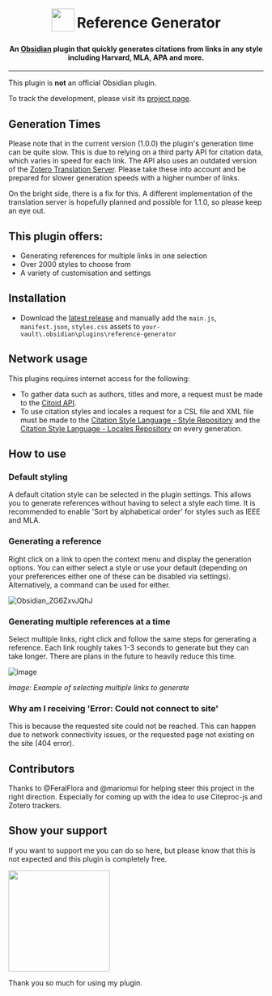 <h1 align="center">
<sub>
<img src="https://github.com/kadisonm/obsidian-reference-generator/assets/134670047/d8b5fa31-7ba8-47c1-b1ca-aeecf52f3568" width="45">
</sub>
Reference Generator
</h1>

<h4 align="center">An <a href="https://obsidian.md/">Obsidian</a> plugin that quickly generates citations from links in any style including Harvard, MLA, APA and more.</h4>

---

This plugin is **not** an official Obsidian plugin.

To track the development, please visit its [project page](https://github.com/users/kadisonm/projects/2/).

## Generation Times
Please note that in the current version (1.0.0) the plugin's generation time can be quite slow. This is due to relying on a third party API for citation data, which varies in speed for each link. The API also uses an outdated version of the [Zotero Translation Server](https://github.com/zotero/translation-server). Please take these into account and be prepared for slower generation speeds with a higher number of links.

On the bright side, there is a fix for this. A different implementation of the translation server is hopefully planned and possible for 1.1.0, so please keep an eye out.

## This plugin offers:
- Generating references for multiple links in one selection
- Over 2000 styles to choose from
- A variety of customisation and settings

## Installation
- Download the [latest release](https://github.com/kadisonm/obsidian-reference-generator/releases) and manually add the `main.js`, `manifest.json`, `styles.css` assets to `your-vault\.obsidian\plugins\reference-generator`

## Network usage
This plugins requires internet access for the following:
- To gather data such as authors, titles and more, a request must be made to the [Citoid API](https://www.mediawiki.org/wiki/Citoid/API).
- To use citation styles and locales a request for a CSL file and XML file must be made to the [Citation Style Language - Style Repository](https://github.com/citation-style-language/styles) and the [Citation Style Language - Locales Repository](https://github.com/citation-style-language/locales) on every generation.

## How to use
### Default styling
A default citation style can be selected in the plugin settings. This allows you to generate references without having to select a style each time. It is recommended to enable 'Sort by alphabetical order' for styles such as IEEE and MLA.

### Generating a reference
Right click on a link to open the context menu and display the generation options. You can either select a style or use your default (depending on your preferences either one of these can be disabled via settings). Alternatively, a command can be used for either.

![Obsidian_ZG6ZxvJQhJ](https://github.com/kadisonm/obsidian-reference-generator/assets/134670047/dde9379f-4a4b-4d2d-9253-300fd5c83e17)

### Generating multiple references at a time
Select multiple links, right click and follow the same steps for generating a reference. Each link roughly takes 1-3 seconds to generate but they can take longer. There are plans in the future to heavily reduce this time.

![image](https://github.com/kadisonm/obsidian-reference-generator/assets/134670047/6941ba65-ea57-4181-a83f-b03bd3169567)

*Image: Example of selecting multiple links to generate*

### Why am I receiving 'Error: Could not connect to site'
This is because the requested site could not be reached. This can happen due to network connectivity issues, or the requested page not existing on the site (404 error).

## Contributors
Thanks to @FeralFlora and @mariomui for helping steer this project in the right direction. Especially for coming up with the idea to use Citeproc-js and Zotero trackers.

## Show your support

If you want to support me you can do so here, but please know that this is not expected and this plugin is completely free.

[<img src="https://github.com/kadisonm/obsidian-reference-generator/assets/134670047/826ead37-1265-42b1-b171-928d1e17035f" width="200">](https://www.buymeacoffee.com/kadisonm)

Thank you so much for using my plugin.

